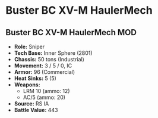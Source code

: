 # Buster BC XV-M HaulerMech
## Buster BC XV-M HaulerMech MOD
- **Role:** Sniper
- **Tech Base:** Inner Sphere (2801)
- **Chassis:** 50 tons (Industrial)
- **Movement:** 3 / 5 / 0, IC
- **Armor:** 96 (Commercial)
- **Heat Sinks:** 5 (5)
- **Weapons:**
  - LRM 10 (ammo: 12)
  - AC/5 (ammo: 20)
- **Source:** RS IA
- **Battle Value:** 443

